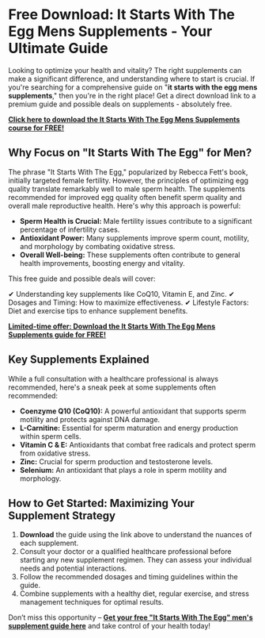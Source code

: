 # Free Download: It Starts With The Egg Mens Supplements - Your Ultimate Guide

Looking to optimize your health and vitality? The right supplements can make a significant difference, and understanding where to start is crucial. If you're searching for a comprehensive guide on "**it starts with the egg mens supplements**," then you're in the right place! Get a direct download link to a premium guide and possible deals on supplements - absolutely free.

[**Click here to download the It Starts With The Egg Mens Supplements course for FREE!**](https://udemywork.com/it-starts-with-the-egg-mens-supplements)

## Why Focus on "It Starts With The Egg" for Men?

The phrase "It Starts With The Egg," popularized by Rebecca Fett's book, initially targeted female fertility. However, the principles of optimizing egg quality translate remarkably well to male sperm health. The supplements recommended for improved egg quality often benefit sperm quality and overall male reproductive health. Here's why this approach is powerful:

*   **Sperm Health is Crucial:** Male fertility issues contribute to a significant percentage of infertility cases.
*   **Antioxidant Power:** Many supplements improve sperm count, motility, and morphology by combating oxidative stress.
*   **Overall Well-being:** These supplements often contribute to general health improvements, boosting energy and vitality.

This free guide and possible deals will cover:

✔ Understanding key supplements like CoQ10, Vitamin E, and Zinc.
✔ Dosages and Timing: How to maximize effectiveness.
✔ Lifestyle Factors: Diet and exercise tips to enhance supplement benefits.

[**Limited-time offer: Download the It Starts With The Egg Mens Supplements guide for FREE!**](https://udemywork.com/it-starts-with-the-egg-mens-supplements)

## Key Supplements Explained

While a full consultation with a healthcare professional is always recommended, here's a sneak peek at some supplements often recommended:

*   **Coenzyme Q10 (CoQ10):** A powerful antioxidant that supports sperm motility and protects against DNA damage.
*   **L-Carnitine:** Essential for sperm maturation and energy production within sperm cells.
*   **Vitamin C & E:** Antioxidants that combat free radicals and protect sperm from oxidative stress.
*   **Zinc:** Crucial for sperm production and testosterone levels.
*   **Selenium:** An antioxidant that plays a role in sperm motility and morphology.

## How to Get Started: Maximizing Your Supplement Strategy

1.  **Download** the guide using the link above to understand the nuances of each supplement.
2.  Consult your doctor or a qualified healthcare professional before starting any new supplement regimen. They can assess your individual needs and potential interactions.
3.  Follow the recommended dosages and timing guidelines within the guide.
4.  Combine supplements with a healthy diet, regular exercise, and stress management techniques for optimal results.

Don’t miss this opportunity – **[Get your free "It Starts With The Egg" men's supplement guide here](https://udemywork.com/it-starts-with-the-egg-mens-supplements)** and take control of your health today!
